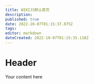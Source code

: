 ```yaml
---
title: WIKIJS默认首页
description: 
published: true
date: 2022-10-07T01:15:37.075Z
tags: 
editor: markdown
dateCreated: 2022-10-07T01:15:35.118Z
---
```


# Header
Your content here